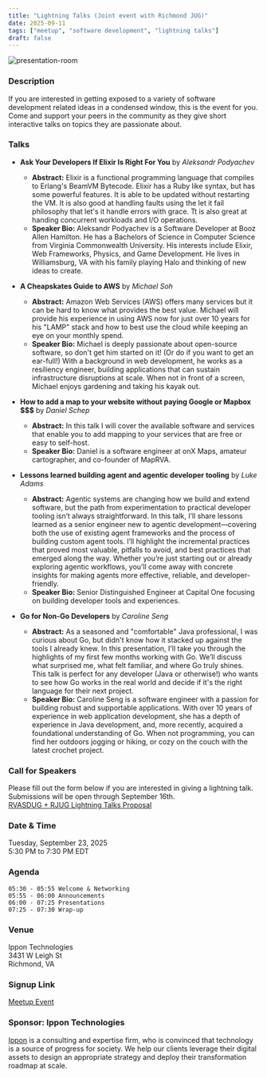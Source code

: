 ```yaml
---
title: "Lightning Talks (Joint event with Richmond JUG)"
date: 2025-09-11
tags: ["meetup", "software development", "lightning talks"]
draft: false
---
```


![presentation-room](/images/presentation-room.jpg)

### Description
If you are interested in getting exposed to a variety of software development related ideas in a condensed window, this is the event for you. Come and support your peers in the community as they give short interactive talks on topics they are passionate about.

### Talks
- **Ask Your Developers If Elixir Is Right For You** by _Aleksandr Podyachev_
  - **Abstract:** Elixir is a functional programming language that compiles to Erlang's BeamVM Bytecode. Elixir has a Ruby like syntax, but has some powerful features. It is able to be updated without restarting the VM. It is also good at handling faults using the let it fail philosophy that let's it handle errors with grace. Tt is also great at handing concurrent workloads and I/O operations.
  - **Speaker Bio:** Aleksandr Podyachev is a Software Developer at Booz Allen Hamilton. He has a Bachelors of Science in Computer Science from Virginia Commonwealth University. His interests include Elixir, Web Frameworks, Physics, and Game Development. He lives in Williamsburg, VA with his family playing Halo and thinking of new ideas to create.

- **A Cheapskates Guide to AWS** by _Michael Soh_
  - **Abstract:** Amazon Web Services (AWS) offers many services but it can be hard to know what provides the best value.  Michael will provide his experience in using AWS now for just over 10 years for his "LAMP" stack and how to best use the cloud while keeping an eye on your monthly spend.
  - **Speaker Bio:** Michael is deeply passionate about open-source software, so don't get him started on it!  (Or do if you want to get an ear-full!)  With a background in web development, he works as a resiliency engineer, building applications that can sustain infrastructure disruptions at scale.  When not in front of a screen, Michael enjoys gardening and taking his kayak out.

- **How to add a map to your website without paying Google or Mapbox \$\$\$** by _Daniel Schep_
  - **Abstract:** In this talk I will cover the available software and services that enable you to add mapping to your services that are free or easy to self-host.
  - **Speaker Bio:** Daniel is a software engineer at onX Maps, amateur cartographer, and co-founder of MapRVA.

- **Lessons learned building agent and agentic developer tooling** by _Luke Adams_
  - **Abstract:** Agentic systems are changing how we build and extend software, but the path from experimentation to practical developer tooling isn’t always straightforward. In this talk, I’ll share lessons learned as a senior engineer new to agentic development—covering both the use of existing agent frameworks and the process of building custom agent tools. I’ll highlight the incremental practices that proved most valuable, pitfalls to avoid, and best practices that emerged along the way. Whether you’re just starting out or already exploring agentic workflows, you’ll come away with concrete insights for making agents more effective, reliable, and developer-friendly.
  - **Speaker Bio:** Senior Distinguished Engineer at Capital One focusing on building developer tools and experiences.

- **Go for Non-Go Developers** by _Caroline Seng_
  - **Abstract:** As a seasoned and "comfortable" Java professional, I was curious about Go, but didn't know how it stacked up against the tools I already knew. In this presentation, I'll take you through the highlights of my first few months working with Go. We’ll discuss what surprised me, what felt familiar, and where Go truly shines. This talk is perfect for any developer (Java or otherwise!) who wants to see how Go works in the real world and decide if it's the right language for their next project.
  - **Speaker Bio:** Caroline Seng is a software engineer with a passion for building robust and supportable applications. With over 10 years of experience in web application development, she has a depth of experience in Java development, and, more recently, acquired a foundational understanding of Go. When not programming, you can find her outdoors jogging or hiking, or cozy on the couch with the latest crochet project.

### Call for Speakers
Please fill out the form below if you are interested in giving a lightning talk. Submissions will be open through September 16th.  
[RVASDUG + RJUG Lightning Talks Proposal](https://forms.gle/mXHSuEhMbcrKQDP99)

### Date & Time
Tuesday, September 23, 2025  
5:30 PM to 7:30 PM EDT

### Agenda
```
05:30 - 05:55 Welcome & Networking
05:55 - 06:00 Announcements
06:00 - 07:25 Presentations
07:25 - 07:30 Wrap-up
```

### Venue
Ippon Technologies  
3431 W Leigh St  
Richmond, VA

### Signup Link
[Meetup Event](https://www.meetup.com/rva-software-development-user-group/events/310441727/)

### Sponsor: Ippon Technologies
[Ippon](https://ipponusa.com/) is a consulting and expertise firm, who is convinced that technology is a source of progress for society. We help our clients leverage their digital assets to design an appropriate strategy and deploy their transformation roadmap at scale.
